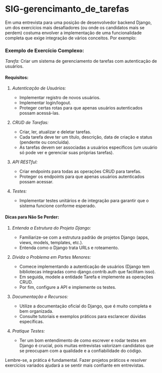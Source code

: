 # SIG-gerencimanto_de_tarefas
Em uma entrevista para uma posição de desenvolvedor backend Django, um dos exercícios mais desafiadores (ou onde os candidatos mais se perdem) costuma envolver a implementação de uma funcionalidade completa que exige integração de vários conceitos. Por exemplo:

### Exemplo de Exercício Complexo:
*Tarefa:* Criar um sistema de gerenciamento de tarefas com autenticação de usuários.

#### Requisitos:
1. *Autenticação de Usuários:*
   - Implementar registro de novos usuários.
   - Implementar login/logout.
   - Proteger certas rotas para que apenas usuários autenticados possam acessá-las.

2. *CRUD de Tarefas:*
   - Criar, ler, atualizar e deletar tarefas.
   - Cada tarefa deve ter um título, descrição, data de criação e status (pendente ou concluída).
   - As tarefas devem ser associadas a usuários específicos (um usuário só pode ver e gerenciar suas próprias tarefas).

3. *API RESTful:*
   - Criar endpoints para todas as operações CRUD para tarefas.
   - Proteger os endpoints para que apenas usuários autenticados possam acessar.

4. *Testes:*
   - Implementar testes unitários e de integração para garantir que o sistema funcione conforme esperado.

#### Dicas para Não Se Perder:
1. *Entenda a Estrutura do Projeto Django:*
   - Familiarize-se com a estrutura padrão de projetos Django (apps, views, models, templates, etc.).
   - Entenda como o Django trata URLs e roteamento.

2. *Divida o Problema em Partes Menores:*
   - Comece implementando a autenticação de usuários (Django tem bibliotecas integradas como django.contrib.auth que facilitam isso).
   - Em seguida, modele a entidade Tarefa e implemente as operações CRUD.
   - Por fim, configure a API e implemente os testes.

3. *Documentação e Recursos:*
   - Utilize a documentação oficial do Django, que é muito completa e bem organizada.
   - Consulte tutoriais e exemplos práticos para esclarecer dúvidas específicas.

4. *Pratique Testes:*
   - Ter um bom entendimento de como escrever e rodar testes em Django é crucial, pois muitas entrevistas valorizam candidatos que se preocupam com a qualidade e a confiabilidade do código.

Lembre-se, a prática é fundamental. Fazer projetos práticos e resolver exercícios variados ajudará a se sentir mais confiante em entrevistas.